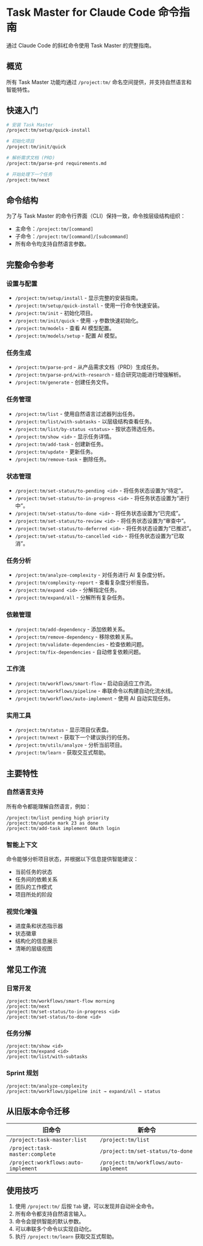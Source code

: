 # Task Master for Claude Code 命令指南

通过 Claude Code 的斜杠命令使用 Task Master 的完整指南。

## 概览

所有 Task Master 功能均通过 `/project:tm/` 命名空间提供，并支持自然语言和智能特性。

## 快速入门

```bash
# 安装 Task Master
/project:tm/setup/quick-install

# 初始化项目
/project:tm/init/quick

# 解析需求文档 (PRD)
/project:tm/parse-prd requirements.md

# 开始处理下一个任务
/project:tm/next
```

## 命令结构

为了与 Task Master 的命令行界面（CLI）保持一致，命令按层级结构组织：

- 主命令：`/project:tm/[command]`
- 子命令：`/project:tm/[command]/[subcommand]`
- 所有命令均支持自然语言参数。

## 完整命令参考

### 设置与配置

- `/project:tm/setup/install` - 显示完整的安装指南。
- `/project:tm/setup/quick-install` - 使用一行命令快速安装。
- `/project:tm/init` - 初始化项目。
- `/project:tm/init/quick` - 使用 `-y` 参数快速初始化。
- `/project:tm/models` - 查看 AI 模型配置。
- `/project:tm/models/setup` - 配置 AI 模型。

### 任务生成

- `/project:tm/parse-prd` - 从产品需求文档（PRD）生成任务。
- `/project:tm/parse-prd/with-research` - 结合研究功能进行增强解析。
- `/project:tm/generate` - 创建任务文件。

### 任务管理

- `/project:tm/list` - 使用自然语言过滤器列出任务。
- `/project:tm/list/with-subtasks` - 以层级结构查看任务。
- `/project:tm/list/by-status <status>` - 按状态筛选任务。
- `/project:tm/show <id>` - 显示任务详情。
- `/project:tm/add-task` - 创建新任务。
- `/project:tm/update` - 更新任务。
- `/project:tm/remove-task` - 删除任务。

### 状态管理

- `/project:tm/set-status/to-pending <id>` - 将任务状态设置为“待定”。
- `/project:tm/set-status/to-in-progress <id>` - 将任务状态设置为“进行中”。
- `/project:tm/set-status/to-done <id>` - 将任务状态设置为“已完成”。
- `/project:tm/set-status/to-review <id>` - 将任务状态设置为“审查中”。
- `/project:tm/set-status/to-deferred <id>` - 将任务状态设置为“已推迟”。
- `/project:tm/set-status/to-cancelled <id>` - 将任务状态设置为“已取消”。

### 任务分析

- `/project:tm/analyze-complexity` - 对任务进行 AI 复杂度分析。
- `/project:tm/complexity-report` - 查看复杂度分析报告。
- `/project:tm/expand <id>` - 分解指定任务。
- `/project:tm/expand/all` - 分解所有复杂任务。

### 依赖管理

- `/project:tm/add-dependency` - 添加依赖关系。
- `/project:tm/remove-dependency` - 移除依赖关系。
- `/project:tm/validate-dependencies` - 检查依赖问题。
- `/project:tm/fix-dependencies` - 自动修复依赖问题。

### 工作流

- `/project:tm/workflows/smart-flow` - 启动自适应工作流。
- `/project:tm/workflows/pipeline` - 串联命令以构建自动化流水线。
- `/project:tm/workflows/auto-implement` - 使用 AI 自动实现任务。

### 实用工具

- `/project:tm/status` - 显示项目仪表盘。
- `/project:tm/next` - 获取下一个建议执行的任务。
- `/project:tm/utils/analyze` - 分析当前项目。
- `/project:tm/learn` - 获取交互式帮助。

## 主要特性

### 自然语言支持

所有命令都能理解自然语言，例如：

```
/project:tm/list pending high priority
/project:tm/update mark 23 as done
/project:tm/add-task implement OAuth login
```

### 智能上下文

命令能够分析项目状态，并根据以下信息提供智能建议：

- 当前任务的状态
- 任务间的依赖关系
- 团队的工作模式
- 项目所处的阶段

### 视觉化增强

- 进度条和状态指示器
- 状态徽章
- 结构化的信息展示
- 清晰的层级视图

## 常见工作流

### 日常开发

```
/project:tm/workflows/smart-flow morning
/project:tm/next
/project:tm/set-status/to-in-progress <id>
/project:tm/set-status/to-done <id>
```

### 任务分解

```
/project:tm/show <id>
/project:tm/expand <id>
/project:tm/list/with-subtasks
```

### Sprint 规划

```
/project:tm/analyze-complexity
/project:tm/workflows/pipeline init → expand/all → status
```

## 从旧版本命令迁移

| 旧命令                              | 新命令                                 |
| ----------------------------------- | -------------------------------------- |
| `/project:task-master:list`         | `/project:tm/list`                     |
| `/project:task-master:complete`     | `/project:tm/set-status/to-done`       |
| `/project:workflows:auto-implement` | `/project:tm/workflows/auto-implement` |

## 使用技巧

1. 使用 `/project:tm/` 后按 `Tab` 键，可以发现并自动补全命令。
2. 所有命令都支持自然语言输入。
3. 命令会提供智能的默认参数。
4. 可以串联多个命令以实现自动化。
5. 执行 `/project:tm/learn` 获取交互式帮助。
